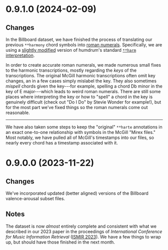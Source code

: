 # 0.9.1.0 (2024-02-09)

## Changes

In the Billboard dataset, we have finished the process of translating our previous `**harmony` chord symbols into [roman numerals](https://en.wikipedia.org/wiki/Roman_numerals).
Specifically, we are using a [slightly modified](Billboard/README.md###Harm) version of humdrum's standard [`**harm` interpretation](https://www.humdrum.org/rep/harm/index.html).

In order to create accurate roman numerals, we made numerous small fixes to the harmonic transcriptions, mostly regarding the *keys* of the transcriptions.
The original McGill harmonic transcriptions often omit key changes, an in a few cases simply mislabel the key.
They also sometimes *mispell* chords given the key---for example, spelling a chord Db minor in the key of E major---which leads to weird roman numerals.
There are still some places where interpreting the key or how to "spell" a chord in the key is genuinely difficult (check out "Do I Do" by Stevie Wonder for example!), but for the most part we've fixed things so the roman numerals come out reasonable.


----

We have also taken some steps to keep the "original" `**harte` annotations in an exact one-to-one relationship with symbols in the McGill "Mirex files."
Most notably, we have pulled all of McGill's timestamps into our files, so nearly every chord has a timestamp associated with it.




# 0.9.0.0 (2023-11-22)

## Changes 

We've incorporated updated (better aligned) versions of the Billboard valence-arousal subset files.


## Notes

The dataset is now *almost* entirely complete and consistent with what we described in our 2023 paper in the proceedings of *International Conference for Music Information Retrieval* ([ISMIR 2023](https://ismir2023.ismir.net/)).
We have a few things to wrap up, but should have those finished in the next month.
